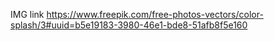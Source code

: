 




IMG link
https://www.freepik.com/free-photos-vectors/color-splash/3#uuid=b5e19183-3980-46e1-bde8-51afb8f5e160